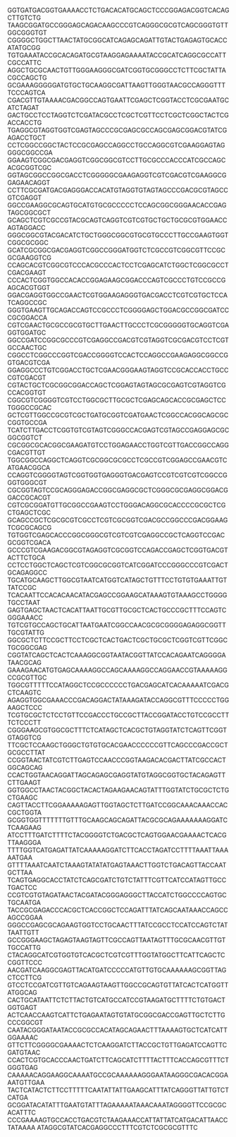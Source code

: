 GGTGATGACGGTGAAAACCTCTGACACATGCAGCTCCCGGAGACGGTCACAGCTTGTCTG
TAAGCGGATGCCGGGAGCAGACAAGCCCGTCAGGGCGCGTCAGCGGGTGTTGGCGGGTGT
CGGGGCTGGCTTAACTATGCGGCATCAGAGCAGATTGTACTGAGAGTGCACCATATGCGG
TGTGAAATACCGCACAGATGCGTAAGGAGAAAATACCGCATCAGGCGCCATTCGCCATTC
AGGCTGCGCAACTGTTGGGAAGGGCGATCGGTGCGGGCCTCTTCGCTATTACGCCAGCTG
GCGAAAGGGGGATGTGCTGCAAGGCGATTAAGTTGGGTAACGCCAGGGTTTTCCCAGTCA
CGACGTTGTAAAACGACGGCCAGTGAATTCGAGCTCGGTACCTCGCGAATGCATCTAGAT
GACTGCCTCCTAGGTCTCGATACGCCTCGCTCGTTCCTCGCTCGGCTACTCGACCACCTG
TGAGGCGTAGGTGGTCGAGTAGCCCGCGAGCGCCAGCGAGCGGACGTATCGAGACCTGCT
CCTCGGCCGGCTACTCCGCGAGCCAGGCCTGCCAGGCGTCGAAGGAGTAGGGGCGGCCGA
GGAAGTCGGCGACGAGGTCGGCGGCGTCCTTGCGCCCACCCATCGCCAGCACGCGGTCGC
GGTAGCGGCCGGCGACCTCGGGGGCGAAGAGGTCGTCGACGTCGAAGGCGGAGAACAGGT
CCTTCGCGATGACGAGGGACCACATGTAGGTGTAGTAGCCCGACGCGTAGCCGTCGAGGT
GGCCGAAGGCGCAGTGCATGTGCGCCCCCTCCAGCGGCGGGAACACCGAGTAGCGGCGCT
GCAGCTCGTCGCCGTACGCAGTCAGGTCGTCGTGCTGCTGCGCGTGGAACCAGTAGGACC
GGGCGGCGTACGACATCTGCTGGGCGGCGTGCGTGCCCTTGCCGAAGTGGTCGGCGCGGC
GCATCGCGGCGACGAGGTCGGCCGGGATGGTCTCGCCGTCGGCGTTCCGCGCGAAGGTCG
CCAGCACGTCGGCGTCCCACGCCCACTCCTCGAGCATCTGGCTCGGCGCCTCGACGAAGT
CCCACTCGGTGGCCACACCGGAGAAGCGGACCCAGTCGCCCTGTCCGCCGAGCACGTGGT
GGACGAGGTGGCCGAACTCGTGGAAGAGGGTGACGACCTCGTCGTGCTCCATCAGGCCGC
GGGTGAAGTTGCAGACCAGTCCGCCCTCGGGGAGCTGGACGCCGGCGATCCCGCGGACCA
CGTCGAACTGCGCCGCGTGCTTGAACTTGCCCTCGCGGGGGTGCAGGTCGAGGTGGATGC
GGCCGATCCGGCGCCCGTCGAGGCCGACGTCGTAGGTCGCGACGTCCTCGTGCCAACTGC
CGGCCTCGGCCCGGTCGACCGGGGTCCACTCCAGGCCGAAGAGGCGGCCGGTGACGTCGA
GGAGGCCCTGTCGGACCTGCTCGAACGGGAAGTAGGTCCGCACCACCTGCCCGTCGACGT
CGTACTGCTCGCGGCGGACCAGCTCGGAGTAGTAGCGCGAGTCGTAGGTCGCCACGGTGT
CGGCGTCGGGGTCGTCCTGGCGCTTGCGCTCGAGCAGCACCGCGAGCTCCTGGGCCGCAC
GCTCGTTGGCCGCGTCGCTGATGCGGTCGATGAACTCGGCCACGGCAGCGCCGGTGCCGA
TCATCTTGACCTCGGTGTCGTAGTCGGGCCACGAGTCGTAGCCGAGGAGCGCGGCGGTCT
CGCGGCGCACGGCGAAGATGTCCTGGAGAACCTGGTCGTTGACCGGCCAGGCGACGTTGT
TGGCGGCCAGGCTCAGGTCGCGGCGCGCCTCGCCGTCGGAGCCGAACGTCATGAACGGCA
CCAGGTCGGGGTAGTCGGTGGTGAGGGTGACGAGTCCGTCGTCGTCGGCCGGGTGGGCGT
CGCGGTAGTCCGCAGGGAGACCGGCGAGGCGCTCGGGCGCGAGGCGGACGGACCGCACGT
CGTCGCGGATGTTGCGGCCGAAGTCCTGGGACAGGCGCACCCCGCGCTCGCTGAGCTCGC
GCAGCCGCTCGCGCGTCGCCTCGTCGCGGTCGACGCCGGCCCGACGGAAGTCGCGCAGCG
TGTGGTCGAGCACCCGGCGGGCGTCGTCGTCGAGGCCGCTCAGGTCCGACGCGGTCGACA
GCCCGTCGAAGACGGCGTAGAGGTCGCGGTCCAGACCGAGCTCGGTGACGTACTTCTGCA
CCTCCTGGCTCAGCTCGTCGGCGCGGTCATCGGATCCCGGGCCCGTCGACTGCAGAGGCC
TGCATGCAAGCTTGGCGTAATCATGGTCATAGCTGTTTCCTGTGTGAAATTGTTATCCGC
TCACAATTCCACACAACATACGAGCCGGAAGCATAAAGTGTAAAGCCTGGGGTGCCTAAT
GAGTGAGCTAACTCACATTAATTGCGTTGCGCTCACTGCCCGCTTTCCAGTCGGGAAACC
TGTCGTGCCAGCTGCATTAATGAATCGGCCAACGCGCGGGGAGAGGCGGTTTGCGTATTG
GGCGCTCTTCCGCTTCCTCGCTCACTGACTCGCTGCGCTCGGTCGTTCGGCTGCGGCGAG
CGGTATCAGCTCACTCAAAGGCGGTAATACGGTTATCCACAGAATCAGGGGATAACGCAG
GAAAGAACATGTGAGCAAAAGGCCAGCAAAAGGCCAGGAACCGTAAAAAGGCCGCGTTGC
TGGCGTTTTTCCATAGGCTCCGCCCCCCTGACGAGCATCACAAAAATCGACGCTCAAGTC
AGAGGTGGCGAAACCCGACAGGACTATAAAGATACCAGGCGTTTCCCCCTGGAAGCTCCC
TCGTGCGCTCTCCTGTTCCGACCCTGCCGCTTACCGGATACCTGTCCGCCTTTCTCCCTT
CGGGAAGCGTGGCGCTTTCTCATAGCTCACGCTGTAGGTATCTCAGTTCGGTGTAGGTCG
TTCGCTCCAAGCTGGGCTGTGTGCACGAACCCCCCGTTCAGCCCGACCGCTGCGCCTTAT
CCGGTAACTATCGTCTTGAGTCCAACCCGGTAAGACACGACTTATCGCCACTGGCAGCAG
CCACTGGTAACAGGATTAGCAGAGCGAGGTATGTAGGCGGTGCTACAGAGTTCTTGAAGT
GGTGGCCTAACTACGGCTACACTAGAAGAACAGTATTTGGTATCTGCGCTCTGCTGAAGC
CAGTTACCTTCGGAAAAAGAGTTGGTAGCTCTTGATCCGGCAAACAAACCACCGCTGGTA
GCGGTGGTTTTTTTGTTTGCAAGCAGCAGATTACGCGCAGAAAAAAAGGATCTCAAGAAG
ATCCTTTGATCTTTTCTACGGGGTCTGACGCTCAGTGGAACGAAAACTCACGTTAAGGGA
TTTTGGTCATGAGATTATCAAAAAGGATCTTCACCTAGATCCTTTTAAATTAAAAATGAA
GTTTTAAATCAATCTAAAGTATATATGAGTAAACTTGGTCTGACAGTTACCAATGCTTAA
TCAGTGAGGCACCTATCTCAGCGATCTGTCTATTTCGTTCATCCATAGTTGCCTGACTCC
CCGTCGTGTAGATAACTACGATACGGGAGGGCTTACCATCTGGCCCCAGTGCTGCAATGA
TACCGCGAGACCCACGCTCACCGGCTCCAGATTTATCAGCAATAAACCAGCCAGCCGGAA
GGGCCGAGCGCAGAAGTGGTCCTGCAACTTTATCCGCCTCCATCCAGTCTATTAATTGTT
GCCGGGAAGCTAGAGTAAGTAGTTCGCCAGTTAATAGTTTGCGCAACGTTGTTGCCATTG
CTACAGGCATCGTGGTGTCACGCTCGTCGTTTGGTATGGCTTCATTCAGCTCCGGTTCCC
AACGATCAAGGCGAGTTACATGATCCCCCATGTTGTGCAAAAAAGCGGTTAGCTCCTTCG
GTCCTCCGATCGTTGTCAGAAGTAAGTTGGCCGCAGTGTTATCACTCATGGTTATGGCAG
CACTGCATAATTCTCTTACTGTCATGCCATCCGTAAGATGCTTTTCTGTGACTGGTGAGT
ACTCAACCAAGTCATTCTGAGAATAGTGTATGCGGCGACCGAGTTGCTCTTGCCCGGCGT
CAATACGGGATAATACCGCGCCACATAGCAGAACTTTAAAAGTGCTCATCATTGGAAAAC
GTTCTTCGGGGCGAAAACTCTCAAGGATCTTACCGCTGTTGAGATCCAGTTCGATGTAAC
CCACTCGTGCACCCAACTGATCTTCAGCATCTTTTACTTTCACCAGCGTTTCTGGGTGAG
CAAAAACAGGAAGGCAAAATGCCGCAAAAAAGGGAATAAGGGCGACACGGAAATGTTGAA
TACTCATACTCTTCCTTTTTCAATATTATTGAAGCATTTATCAGGGTTATTGTCTCATGA
GCGGATACATATTTGAATGTATTTAGAAAAATAAACAAATAGGGGTTCCGCGCACATTTC
CCCGAAAAGTGCCACCTGACGTCTAAGAAACCATTATTATCATGACATTAACCTATAAAA
ATAGGCGTATCACGAGGCCCTTTCGTCTCGCGCGTTTC